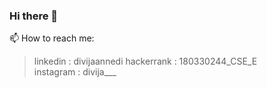 ### Hi there 👋



📫 How to reach me: 
>linkedin   : divijaannedi
>hackerrank : 180330244_CSE_E   
>instagram  : divija___  


